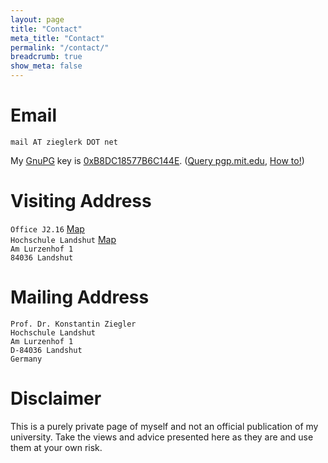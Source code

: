 ```yaml
---
layout: page
title: "Contact"
meta_title: "Contact"
permalink: "/contact/"
breadcrumb: true
show_meta: false
---
```


# Email

`mail AT zieglerk DOT net`

My [GnuPG][1] key is [0xB8DC18577B6C144E][2]. ([Query pgp.mit.edu][3], [How to!][4])

[1]: https://emailselfdefense.fsf.org/en/windows.html
[2]:
https://keys.openpgp.org/vks/v1/by-fingerprint/1D7C470B5B53F75DD2B77A03B8DC18577B6C144E
[3]: http://pgp.mit.edu:11371/pks/lookup?search=mail%40zieglerk.net&op=index
[4]: http://howtopgp.jugendhackt.de/#/


# Visiting Address

`Office J2.16` [Map][5]<br/>
`Hochschule Landshut` [Map][6]<br/>
`Am Lurzenhof 1`<br/>
`84036 Landshut`

[5]: https://www.haw-landshut.de/fileadmin/Hochschule_Landshut_NEU/Ungeschuetzt/Hochschule/Anfahrt/HSL_Lageplan_Campus.pdf
[6]: https://www.haw-landshut.de/fileadmin/Hochschule_Landshut_NEU/Ungeschuetzt/Hochschule/Anfahrt/landshut.jpg


# Mailing Address

    Prof. Dr. Konstantin Ziegler
    Hochschule Landshut
    Am Lurzenhof 1
    D-84036 Landshut
    Germany


# Disclaimer

This is a purely private page of myself and not an official
publication of my university. Take the views and advice presented here
as they are and use them at your own risk.
